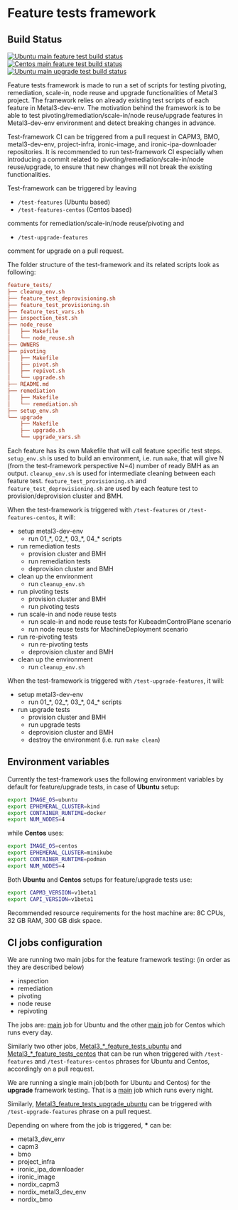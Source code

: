 # Feature tests framework

## Build Status

[![Ubuntu main feature test build status](https://jenkins.nordix.org/view/Metal3/job/metal3_main_feature_tests_ubuntu/badge/icon?subject=Feature-tests)](https://jenkins.nordix.org/view/Metal3/job/metal3_main_feature_tests_ubuntu/)
[![Centos main feature test build status](https://jenkins.nordix.org/view/Metal3/job/metal3_main_feature_tests_centos/badge/icon?subject=Feature-tests-centos)](https://jenkins.nordix.org/view/Metal3/job/metal3_main_feature_tests_centos/)
[![Ubuntu main upgrade test build status](https://jenkins.nordix.org/view/Metal3/job/metal3_main_feature_tests_upgrade_ubuntu/badge/icon?subject=Feature-tests-upgrade)](https://jenkins.nordix.org/view/Metal3/job/metal3_main_feature_tests_upgrade_ubuntu/)

Feature tests framework is made to run a set of scripts for testing pivoting,
remediation, scale-in, node reuse and upgrade functionalities of Metal3 project.
The framework relies on already existing test scripts of each
feature in Metal3-dev-env. The motivation behind the framework is to be able to
test pivoting/remediation/scale-in/node reuse/upgrade features in Metal3-dev-env
environment and detect breaking changes in advance.

Test-framework CI can be triggered from a pull request in CAPM3, BMO,
metal3-dev-env, project-infra, ironic-image, and
ironic-ipa-downloader repositories.
It is recommended to run test-framework CI especially when
introducing a commit related to pivoting/remediation/scale-in/node reuse/upgrade,
to ensure that new changes will not break the existing functionalities.

Test-framework can be triggered by leaving

- `/test-features` (Ubuntu based)
- `/test-features-centos` (Centos based)

comments for remediation/scale-in/node reuse/pivoting and

- `/test-upgrade-features`

comment for upgrade on a pull request.

The folder structure of the test-framework and its related scripts look
as following:

```ini
feature_tests/
├── cleanup_env.sh
├── feature_test_deprovisioning.sh
├── feature_test_provisioning.sh
├── feature_test_vars.sh
├── inspection_test.sh
├── node_reuse
│   ├── Makefile
│   └── node_reuse.sh
├── OWNERS
├── pivoting
│   ├── Makefile
│   ├── pivot.sh
│   ├── repivot.sh
│   └── upgrade.sh
├── README.md
├── remediation
│   ├── Makefile
│   └── remediation.sh
├── setup_env.sh
└── upgrade
    ├── Makefile
    ├── upgrade.sh
    └── upgrade_vars.sh
```

Each feature has its own Makefile that will call feature specific test steps.
`setup_env.sh` is used to build an environment, i.e. run `make`, that will give
N (from the test-framework perspective N=4) number of ready BMH as an output.
`cleanup_env.sh` is used for intermediate cleaning between each feature test.
`feature_test_provisioning.sh` and `feature_test_deprovisioning.sh` are used by
each feature test to provision/deprovision cluster and BMH.

When the test-framework is triggered with `/test-features` or
`/test-features-centos`, it will:

- setup metal3-dev-env
  - run 01_\*, 02_\*, 03_\*, 04_\* scripts
- run remediation tests
  - provision cluster and BMH
  - run remediation tests
  - deprovision cluster and BMH
- clean up the environment
  - run `cleanup_env.sh`
- run pivoting tests
  - provision cluster and BMH
  - run pivoting tests
- run scale-in and node reuse tests
  - run scale-in and node reuse tests for KubeadmControlPlane scenario
  - run node reuse tests for MachineDeployment scenario
- run re-pivoting tests
  - run re-pivoting tests
  - deprovision cluster and BMH
- clean up the environment
  - run `cleanup_env.sh`

When the test-framework is triggered with `/test-upgrade-features`, it will:

- setup metal3-dev-env
  - run 01_\*, 02_\*, 03_\*, 04_\* scripts
- run upgrade tests
  - provision cluster and BMH
  - run upgrade tests
  - deprovision cluster and BMH
  - destroy the environment (i.e. run `make clean`)

## Environment variables

Currently the test-framework uses the following environment variables
by default for feature/upgrade tests, in case of **Ubuntu** setup:

```bash
export IMAGE_OS=ubuntu
export EPHEMERAL_CLUSTER=kind
export CONTAINER_RUNTIME=docker
export NUM_NODES=4
```

while **Centos** uses:

```bash
export IMAGE_OS=centos
export EPHEMERAL_CLUSTER=minikube
export CONTAINER_RUNTIME=podman
export NUM_NODES=4
```

Both **Ubuntu** and **Centos** setups for feature/upgrade tests use:

```bash
export CAPM3_VERSION=v1beta1
export CAPI_VERSION=v1beta1
```

Recommended resource requirements for the host machine are: 8C CPUs, 32 GB RAM,
300 GB disk space.

## CI jobs configuration

We are running two main jobs for the feature framework testing:
(in order as they are described below)

- inspection
- remediation
- pivoting
- node reuse
- repivoting

The jobs are:
[main](https://jenkins.nordix.org/view/Metal3/job/metal3_main_feature_tests_ubuntu/)
job for Ubuntu and the other
[main](https://jenkins.nordix.org/view/Metal3/job/metal3_main_feature_tests_centos/)
job for Centos which runs every day.

Similarly two other jobs,
[Metal3_*_feature_tests_ubuntu](https://jenkins.nordix.org/view/Metal3/job/metal3_metal3_dev_env_feature_tests_ubuntu/)
and
[Metal3_*_feature_tests_centos](https://jenkins.nordix.org/view/Metal3/job/metal3_metal3_dev_env_feature_tests_centos/)
that can be run when triggered with `/test-features` and `/test-features-centos`
phrases for Ubuntu and Centos, accordingly on a pull request.

We are running a single main job(both for Ubuntu and Centos) for the **upgrade**
framework testing. That is a
[main](https://jenkins.nordix.org/view/Metal3/job/metal3_main_feature_tests_upgrade_ubuntu/)
job which runs every night.

Similarly,
[Metal3_feature_tests_upgrade_ubuntu](https://jenkins.nordix.org/view/Metal3/job/metal3_metal3_dev_env_feature_tests_upgrade_ubuntu/)
can be triggered with `/test-upgrade-features` phrase on a pull request.

Depending on where from the job is triggered, **\*** can be:

- metal3_dev_env
- capm3
- bmo
- project_infra
- ironic_ipa_downloader
- ironic_image
- nordix_capm3
- nordix_metal3_dev_env
- nordix_bmo
